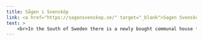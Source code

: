 ```yaml
---
title: Sågen i Svensköp
link: <a href="https://sagensvenskop.se/" target="_blank">Sagen Svenskop</a>
text: >
    <br>In the South of Sweden there is a newly bought communal house for cultural project and workspaces. <br> Sågen is a local community and cultural hub in rural southern Sweden. There is a cooperative that owns an old factory where members have their own businesses, workshops and cultural events. The place has been rented since 2019 but was bought in April 2024 through a crowd funding and crowd lending campaign. <br> Starting in 2024 there is also a non-profit local cinema in the building! <br> Bitspossessed members have helped in the development of the crowd lending website for Sågen and also the general website for the cinema Bio Sågen. <br> <a href="https://bio.sagensvenskop.se/" target="_blank">Cinema Bio Sagen</a>
---
```

